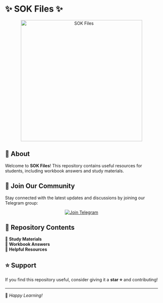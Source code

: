 # ✨ SOK Files ✨

<p align="center">
  <img src="https://github.com/user-attachments/assets/47540fe4-337b-4bef-be5e-a433dafd60cf" alt="SOK Files" width="400"/>
</p>

## 📖 About
Welcome to **SOK Files**! This repository contains useful resources for students, including workbook answers and study materials.

## 📢 Join Our Community
Stay connected with the latest updates and discussions by joining our Telegram group:

<p align="center">
  <a href="https://t.me/students_of_klu">
    <img src="https://img.shields.io/badge/Telegram-Join%20Now-blue?logo=telegram" alt="Join Telegram"/>
  </a>
</p>

## 📂 Repository Contents
📌 **Study Materials**  
📌 **Workbook Answers**  
📌 **Helpful Resources**  

## ⭐ Support
If you find this repository useful, consider giving it a **star ⭐** and contributing!

---
🚀 *Happy Learning!*
